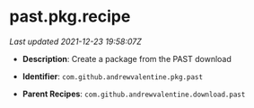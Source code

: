 # past.pkg.recipe

_Last updated 2021-12-23 19:58:07Z_

- **Description**: Create a package from the PAST download

- **Identifier**: `com.github.andrewvalentine.pkg.past`

- **Parent Recipes**: `com.github.andrewvalentine.download.past`